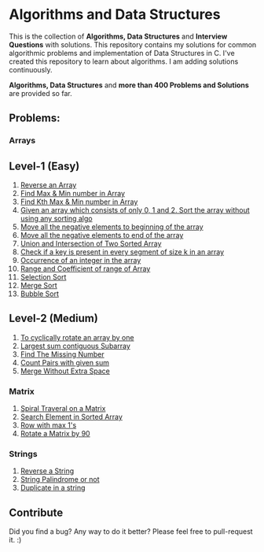 # Algorithms and Data Structures

This is the collection of **Algorithms, Data Structures** and **Interview Questions** with solutions.
This repository contains my solutions for common algorithmic problems and implementation of Data Structures in C.
I've created this repository to learn about algorithms. I am adding solutions continuously. 


**Algorithms,  Data Structures** and **more than 400 Problems and Solutions** are provided so far.

## Problems:
  
### Arrays

## Level-1 (Easy)

1) [Reverse an Array](https://github.com/lakshaygoyal425/DS-Algorithmic-Questions/blob/main/Reverse%20Array.cpp)
2) [Find Max & Min number in Array](https://github.com/lakshaygoyal425/DS-Algorithmic-Questions/blob/main/Max%20Min%20in%20Array.cpp)
3) [Find Kth Max & Min number in Array](https://github.com/lakshaygoyal425/DS-Algorithmic-Questions/blob/main/Max%20Min%20kth%20in%20Array.cpp)
4) [Given an array which consists of only 0, 1 and 2. Sort the array without using any sorting algo](https://github.com/lakshaygoyal425/DS-Algorithmic-Questions/blob/main/Sort%20of%20an%20Array%200%2C1%2C2.cpp)
5) [Move all the negative elements to beginning of the array](https://github.com/lakshaygoyal425/DS-Algorithmic-Questions/blob/main/Move%20negative%20elements%20to%20beginning.cpp)
6) [Move all the negative elements to end of the array](https://github.com/lakshaygoyal425/DS-Algorithmic-Questions/blob/main/Move%20negative%20elements%20to%20end.cpp)
7) [Union and Intersection of Two Sorted Array](https://github.com/lakshaygoyal425/DS-Algorithmic-Questions/blob/main/Union%20and%20Intersection%20of%20two%20sorted%20array.cpp)
8) [Check if a key is present in every segment of size k in an array](https://github.com/lakshaygoyal425/DS-Algorithmic-Questions/blob/main/Key%20present%20in%20every%20segment.cpp)
9) [Occurrence of an integer in the array](https://github.com/lakshaygoyal425/DS-Algorithmic-Questions/blob/main/Occurence%20of%20an%20Integer%20in%20an%20Array.cpp)
10) [Range and Coefficient of range of Array](https://github.com/lakshaygoyal425/DS-Algorithmic-Questions/blob/main/Range%20and%20Coefficient%20of%20range%20of%20Array.cpp)
11) [Selection Sort](https://github.com/lakshaygoyal425/DS-Algorithmic-Questions/blob/main/Selection%20Sort.cpp)
12) [Merge Sort](https://github.com/lakshaygoyal425/DS-Algorithmic-Questions/blob/main/Merge%20Sort.cpp)
13) [Bubble Sort](https://github.com/lakshaygoyal425/DS-Algorithmic-Questions/blob/main/Bubble%20Sort.cpp)


## Level-2 (Medium)
1) [To cyclically rotate an array by one](https://github.com/lakshaygoyal425/DS-Algorithmic-Questions/blob/main/To%20cyclically%20rotate%20an%20array%20by%20one.cpp)
2) [Largest sum contiguous Subarray](https://github.com/lakshaygoyal425/DS-Algorithmic-Questions/blob/main/Largest%20sum%20contiguous%20Subarray.cpp)
3) [Find The Missing Number](https://github.com/lakshaygoyal425/DS-Algorithmic-Questions/blob/main/Find%20The%20Missing%20Number.cpp)
4) [Count Pairs with given sum](https://github.com/lakshaygoyal425/DS-Algorithmic-Questions/blob/main/Count%20Pairs%20with%20given%20sum.cpp)
5) [Merge Without Extra Space](https://github.com/lakshaygoyal425/DS-Algorithmic-Questions/blob/main/Merge%20Without%20Extra%20Space.cpp)


### Matrix

1) [Spiral Traveral on a Matrix](https://github.com/lakshaygoyal425/DS-Algorithmic-Questions/blob/main/Spiral%20Traveral%20on%20a%20Matrix.cpp)
2) [Search Element in Sorted Array](https://github.com/lakshaygoyal425/DS-Algorithmic-Questions/blob/main/Search%20Element%20in%20Sorted%20Array.cpp)
3) [Row with max 1's](https://github.com/lakshaygoyal425/DS-Algorithmic-Questions/blob/main/Row%20with%20max%201's.cpp)
3) [Rotate a Matrix by 90](https://github.com/lakshaygoyal425/DS-Algorithmic-Questions/blob/main/Rotate%20a%20Matrix%20by%2090.cpp)


### Strings

1) [Reverse a String](https://github.com/lakshaygoyal425/DS-Algorithmic-Questions/blob/main/Reverse%20String.cpp)
2) [String Palindrome or not](https://github.com/lakshaygoyal425/DS-Algorithmic-Questions/blob/main/String%20Palindrome%20or%20not.cpp)
3) [Duplicate in a string](https://github.com/lakshaygoyal425/DS-Algorithmic-Questions/blob/main/Duplicate%20in%20a%20string.cpp)

## Contribute

Did you find a bug? Any way to do it better? Please feel free to pull-request it. :)
